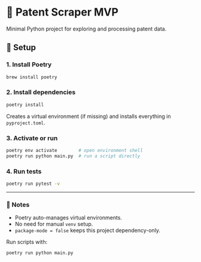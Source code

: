 # 🧬 Patent Scraper MVP

Minimal Python project for exploring and processing patent data.

## 🚀 Setup

### 1. Install Poetry
```bash
brew install poetry
````

### 2. Install dependencies

```bash
poetry install
```

Creates a virtual environment (if missing) and installs everything in `pyproject.toml`.

### 3. Activate or run

```bash
poetry env activate        # open environment shell
poetry run python main.py  # run a script directly
```

### 4. Run tests

```bash
poetry run pytest -v
```

---

### 🧠 Notes

* Poetry auto-manages virtual environments.
* No need for manual `venv` setup.
* `package-mode = false` keeps this project dependency-only.

Run scripts with:

```bash
poetry run python main.py
```

